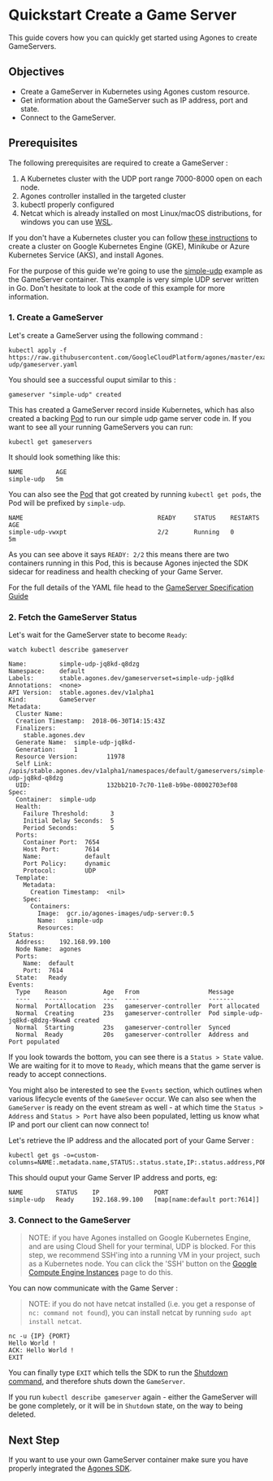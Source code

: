 # Quickstart Create a Game Server

This guide covers how you can quickly get started using Agones to create GameServers.

## Objectives

- Create a GameServer in Kubernetes using Agones custom resource.
- Get information about the GameServer such as IP address, port and state.
- Connect to the GameServer.

## Prerequisites

The following prerequisites are required to create a GameServer :

1. A Kubernetes cluster with the UDP port range 7000-8000 open on each node.
2. Agones controller installed in the targeted cluster
3. kubectl properly configured
4. Netcat which is already installed on most Linux/macOS distributions, for windows you can use [WSL](https://docs.microsoft.com/en-us/windows/wsl/install-win10).

If you don't have a Kubernetes cluster you can follow [these instructions](../install/README.md) to create a cluster on Google Kubernetes Engine (GKE), Minikube or Azure Kubernetes Service (AKS), and install Agones.

For the purpose of this guide we're going to use the [simple-udp](../examples/simple-udp/) example as the GameServer container. This example is very simple UDP server written in Go. Don't hesitate to look at the code of this example for more information.

### 1. Create a GameServer

Let's create a GameServer using the following command :

```
kubectl apply -f https://raw.githubusercontent.com/GoogleCloudPlatform/agones/master/examples/simple-udp/gameserver.yaml
```

You should see a successful ouput similar to this :

```
gameserver "simple-udp" created
```

This has created a GameServer record inside Kubernetes, which has also created a backing [Pod](https://kubernetes.io/docs/concepts/workloads/pods/pod/) to run our simple udp game server code in.
If you want to see all your running GameServers you can run:

```
kubectl get gameservers
```
It should look something like this:

```
NAME         AGE
simple-udp   5m
```

You can also see the [Pod](https://kubernetes.io/docs/concepts/workloads/pods/pod/) that got created by running `kubectl get pods`, the Pod will be prefixed by `simple-udp`.

```
NAME                                     READY     STATUS    RESTARTS   AGE
simple-udp-vwxpt                         2/2       Running   0          5m
```

As you can see above it says `READY: 2/2` this means there are two containers running in this Pod, this is because Agones injected the SDK sidecar for readiness and health checking of your Game Server.


For the full details of the YAML file head to the [GameServer Specification Guide](./gameserver_spec.md)

### 2. Fetch the GameServer Status

Let's wait for the GameServer state to become `Ready`:

```
watch kubectl describe gameserver
```

```
Name:         simple-udp-jq8kd-q8dzg
Namespace:    default
Labels:       stable.agones.dev/gameserverset=simple-udp-jq8kd
Annotations:  <none>
API Version:  stable.agones.dev/v1alpha1
Kind:         GameServer
Metadata:
  Cluster Name:
  Creation Timestamp:  2018-06-30T14:15:43Z
  Finalizers:
    stable.agones.dev
  Generate Name:  simple-udp-jq8kd-
  Generation:     1
  Resource Version:        11978
  Self Link:               /apis/stable.agones.dev/v1alpha1/namespaces/default/gameservers/simple-udp-jq8kd-q8dzg
  UID:                     132bb210-7c70-11e8-b9be-08002703ef08
Spec:
  Container:  simple-udp
  Health:
    Failure Threshold:      3
    Initial Delay Seconds:  5
    Period Seconds:         5
  Ports:
    Container Port:  7654
    Host Port:       7614
    Name:            default
    Port Policy:     dynamic
    Protocol:        UDP
  Template:
    Metadata:
      Creation Timestamp:  <nil>
    Spec:
      Containers:
        Image:  gcr.io/agones-images/udp-server:0.5
        Name:   simple-udp
        Resources:
Status:
  Address:    192.168.99.100
  Node Name:  agones
  Ports:
    Name:  default
    Port:  7614
  State:   Ready
Events:
  Type    Reason          Age   From                   Message
  ----    ------          ----  ----                   -------
  Normal  PortAllocation  23s   gameserver-controller  Port allocated
  Normal  Creating        23s   gameserver-controller  Pod simple-udp-jq8kd-q8dzg-9kww8 created
  Normal  Starting        23s   gameserver-controller  Synced
  Normal  Ready           20s   gameserver-controller  Address and Port populated
```

If you look towards the bottom, you can see there is a `Status > State` value. We are waiting for it to move to `Ready`, which means that the game server is ready to accept connections.

You might also be interested to see the `Events` section, which outlines when various lifecycle events of the `GameSever` occur. We can also see when the `GameServer` is ready on the event stream as well - at which time the `Status > Address` and `Status > Port` have also been populated, letting us know what IP and port our client can now connect to!


Let's retrieve the IP address and the allocated port of your Game Server :

```
kubectl get gs -o=custom-columns=NAME:.metadata.name,STATUS:.status.state,IP:.status.address,PORT:.status.ports
```

This should ouput your Game Server IP address and ports, eg:

```
NAME         STATUS    IP               PORT
simple-udp   Ready     192.168.99.100   [map[name:default port:7614]]
```

### 3. Connect to the GameServer

> NOTE: if you have Agones installed on Google Kubernetes Engine, and are using
  Cloud Shell for your terminal, UDP is blocked. For this step, we recommend
  SSH'ing into a running VM in your project, such as a Kubernetes node.
  You can click the 'SSH' button on the [Google Compute Engine Instances](https://console.cloud.google.com/compute/instances)
  page to do this.

You can now communicate with the Game Server :

> NOTE: if you do not have netcat installed
  (i.e. you get a response of `nc: command not found`),
  you can install netcat by running `sudo apt install netcat`.

```
nc -u {IP} {PORT}
Hello World !
ACK: Hello World !
EXIT
```

You can finally type `EXIT` which tells the SDK to run the [Shutdown command](../sdks#shutdown), and therefore shuts down the `GameServer`.  

If you run `kubectl describe gameserver` again - either the GameServer will be gone completely, or it will be in `Shutdown` state, on the way to being deleted.


## Next Step

If you want to use your own GameServer container make sure you have properly integrated the [Agones SDK](../sdks/).
